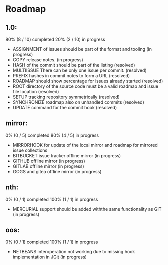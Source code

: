 # Roadmap

## 1.0:

80% (8 / 10) completed
20% (2 / 10) in progress

* ASSIGNMENT of issues should be part of the format and tooling (in progress)
* COPY release notes. (in progress)
* HASH of the commit should be part of the listing (resolved)
* MULTIISSUE There can be only one issue per commit. (resolved)
* PREFIX hashes in commit notes to form a URL (resolved)
* ROADMAP should show percentage for issues already started (resolved)
* ROOT directory of the source code must be a valid roadmap and issue file location (resolved)
* SETUP tracking repository symmetrically (resolved)
* SYNCHRONIZE roadmap also on unhandled commits (resolved)
* UPDATE command for the commit hook (resolved)

## mirror:

0% (0 / 5) completed
80% (4 / 5) in progress

* MIRRORHOOK for update of the local mirror and roadmap for mirrored issue collections
* BITBUCKET issue tracker offline mirror (in progress)
* GITHUB offline mirror (in progress)
* GITLAB offline mirror (in progress)
* GOGS and gitea offline mirror (in progress)

## nth:

0% (0 / 1) completed
100% (1 / 1) in progress

* MERCURIAL support should be added withthe same functionality as GIT (in progress)

## oos:

0% (0 / 1) completed
100% (1 / 1) in progress

* NETBEANS interoperation not working due to missing hook implementation in JGit (in progress)

